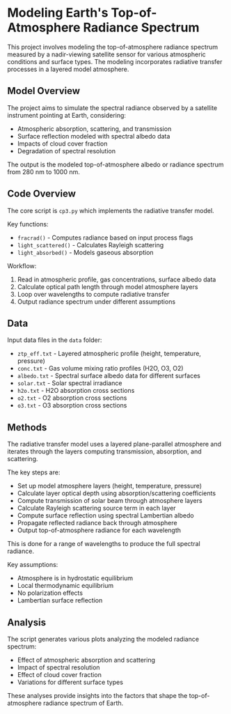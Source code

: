 # Modeling Earth's Top-of-Atmosphere Radiance Spectrum

This project involves modeling the top-of-atmosphere radiance spectrum measured by a nadir-viewing satellite sensor for various atmospheric conditions and surface types. The modeling incorporates radiative transfer processes in a layered model atmosphere.

## Model Overview

The project aims to simulate the spectral radiance observed by a satellite instrument pointing at Earth, considering:

- Atmospheric absorption, scattering, and transmission
- Surface reflection modeled with spectral albedo data  
- Impacts of cloud cover fraction
- Degradation of spectral resolution

The output is the modeled top-of-atmosphere albedo or radiance spectrum from 280 nm to 1000 nm.

## Code Overview

The core script is `cp3.py` which implements the radiative transfer model.

Key functions:

- `fracrad()` - Computes radiance based on input process flags 
- `light_scattered()` - Calculates Rayleigh scattering 
- `light_absorbed()` - Models gaseous absorption

Workflow:

1. Read in atmospheric profile, gas concentrations, surface albedo data
2. Calculate optical path length through model atmosphere layers 
3. Loop over wavelengths to compute radiative transfer
4. Output radiance spectrum under different assumptions

## Data

Input data files in the `data` folder:

- `ztp_eff.txt` - Layered atmospheric profile (height, temperature, pressure)
- `conc.txt` - Gas volume mixing ratio profiles (H2O, O3, O2) 
- `albedo.txt` - Spectral surface albedo data for different surfaces
- `solar.txt` - Solar spectral irradiance 
- `h2o.txt` - H2O absorption cross sections
- `o2.txt` - O2 absorption cross sections
- `o3.txt` - O3 absorption cross sections

## Methods

The radiative transfer model uses a layered plane-parallel atmosphere and iterates through the layers computing transmission, absorption, and scattering.

The key steps are:

- Set up model atmosphere layers (height, temperature, pressure) 
- Calculate layer optical depth using absorption/scattering coefficients
- Compute transmission of solar beam through atmosphere layers
- Calculate Rayleigh scattering source term in each layer
- Compute surface reflection using spectral Lambertian albedo 
- Propagate reflected radiance back through atmosphere
- Output top-of-atmosphere radiance for each wavelength

This is done for a range of wavelengths to produce the full spectral radiance.

Key assumptions:

- Atmosphere is in hydrostatic equilibrium
- Local thermodynamic equilibrium 
- No polarization effects
- Lambertian surface reflection

## Analysis

The script generates various plots analyzing the modeled radiance spectrum:

- Effect of atmospheric absorption and scattering
- Impact of spectral resolution 
- Effect of cloud cover fraction
- Variations for different surface types

These analyses provide insights into the factors that shape the top-of-atmosphere radiance spectrum of Earth.


